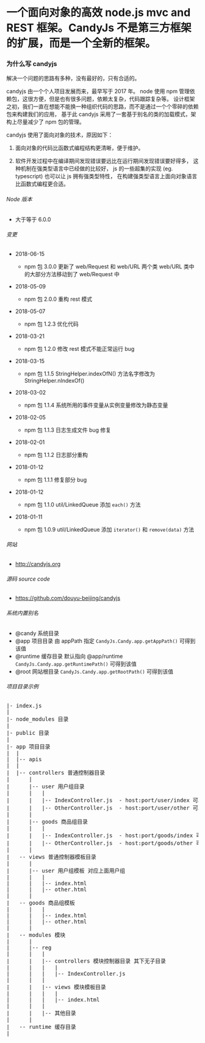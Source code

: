 # 一个面向对象的高效 node.js mvc and REST 框架。CandyJs 不是第三方框架的扩展，而是一个全新的框架。

### 为什么写 candyjs

解决一个问题的思路有多种，没有最好的，只有合适的。

candyjs 由一个个人项目发展而来，最早写于 2017 年。
node 使用 npm 管理依赖包，这很方便，但是也有很多问题，依赖太复杂，代码跟踪复杂等。
设计框架之初，我们一直在想能不能换一种组织代码的思路，而不是通过一个个零碎的依赖包来构建我们的应用，
基于此 candyjs 采用了一套基于别名的类的加载模式，架构上尽量减少了 npm 包的管理。

candyjs 使用了面向对象的技术，原因如下：

1. 面向对象的代码比函数式编程结构更清晰，便于维护。

2. 软件开发过程中在编译期间发现错误要远比在运行期间发现错误要好得多，
这种机制在强类型语言中已经做的比较好，
js 的一些超集的实现 (eg. typescript) 也可以让 js 拥有强类型特性，
在构建强类型语言上面向对象语言比函数式编程更合适。

###### Node 版本

+ 大于等于 6.0.0

###### 变更

+ 2018-06-15

    * npm 包 3.0.0 更新了 web/Request 和 web/URL 两个类 web/URL 类中的大部分方法移动到了 web/Request 中

+ 2018-05-09

    * npm 包 2.0.0 重构 rest 模式

+ 2018-05-07

    * npm 包 1.2.3 优化代码

+ 2018-03-21

    * npm 包 1.2.0 修改 rest 模式不能正常运行 bug

+ 2018-03-15

    * npm 包 1.1.5 StringHelper.indexOfN() 方法名字修改为 StringHelper.nIndexOf()

+ 2018-03-02

    * npm 包 1.1.4 系统所用的事件变量从实例变量修改为静态变量

+ 2018-02-05

    * npm 包 1.1.3 日志生成文件 bug 修复

+ 2018-02-01

    * npm 包 1.1.2 日志部分重构

+ 2018-01-12

    * npm 包 1.1.1 修复部分 bug

+ 2018-01-12

    * npm 包 1.1.0 util/LinkedQueue 添加 ```each()``` 方法

+ 2018-01-11

    * npm 包 1.0.9 util/LinkedQueue 添加 ```iterator()``` 和 ```remove(data)``` 方法

###### 网站

+ http://candyjs.org

###### 源码 source code

+ https://github.com/douyu-beijing/candyjs

###### 系统内置别名

+ @candy  系统目录
+ @app  项目目录 由 appPath 指定 ```CandyJs.Candy.app.getAppPath()``` 可得到该值
+ @runtime  缓存目录 默认指向 @app/runtime ```CandyJs.Candy.app.getRuntimePath()``` 可得到该值
+ @root  网站根目录 ```CandyJs.Candy.app.getRootPath()``` 可得到该值

###### 项目目录示例

<pre>
|- index.js
|
|- node_modules 目录
|
|- public 目录
|
|- app 项目目录
|  |
|  |-- apis
|  |
|  |-- controllers 普通控制器目录
|      |
|      |-- user 用户组目录
|      |   |
|      |   |-- IndexController.js  - host:port/user/index 可以访问到该类
|      |   |-- OtherController.js  - host:port/user/other 可以访问到该类
|      |
|      |-- goods 商品组目录
|      |   |
|      |   |-- IndexController.js  - host:port/goods/index 可以访问到该类
|      |   |-- OtherController.js  - host:port/goods/other 可以访问到该类
|      |
|   -- views 普通控制器模板目录
|      |
|      |-- user 用户组模板 对应上面用户组
|      |   |
|      |   |-- index.html
|      |   |-- other.html
|      |
|   -- goods 商品组模板
|      |   |
|      |   |-- index.html
|      |   |-- other.html
|      |
|   -- modules 模块
|      |
|      |-- reg
|      |   |
|      |   |-- controllers 模块控制器目录 其下无子目录
|      |   |   |
|      |   |   |-- IndexController.js
|      |   |
|      |   |-- views 模块模板目录
|      |   |   |
|      |   |   |-- index.html
|      |   |
|      |   |-- 其他目录
|      |
|   -- runtime 缓存目录
|
</pre>
